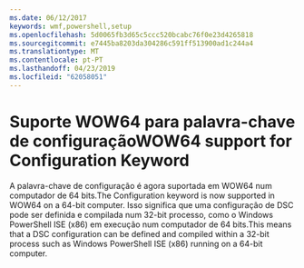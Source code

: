 ```yaml
---
ms.date: 06/12/2017
keywords: wmf,powershell,setup
ms.openlocfilehash: 5d0065fb3d65c5ccc520bcabc76f0e23d4265818
ms.sourcegitcommit: e7445ba8203da304286c591ff513900ad1c244a4
ms.translationtype: MT
ms.contentlocale: pt-PT
ms.lasthandoff: 04/23/2019
ms.locfileid: "62058051"
---
```

# <a name="wow64-support-for-configuration-keyword"></a><span data-ttu-id="5e861-102">Suporte WOW64 para palavra-chave de configuração</span><span class="sxs-lookup"><span data-stu-id="5e861-102">WOW64 support for Configuration Keyword</span></span>

<span data-ttu-id="5e861-103">A palavra-chave de configuração é agora suportada em WOW64 num computador de 64 bits.</span><span class="sxs-lookup"><span data-stu-id="5e861-103">The Configuration keyword is now supported in WOW64 on a 64-bit computer.</span></span> <span data-ttu-id="5e861-104">Isso significa que uma configuração de DSC pode ser definida e compilada num 32-bit processo, como o Windows PowerShell ISE (x86) em execução num computador de 64 bits.</span><span class="sxs-lookup"><span data-stu-id="5e861-104">This means that a DSC configuration can be defined and compiled within a 32-bit process such as Windows PowerShell ISE (x86) running on a 64-bit computer.</span></span>
